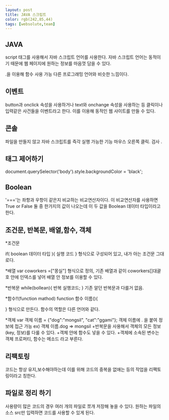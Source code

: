 ```yaml
---
layout: post
title: JAVA 스크립트
color: rgb(242,85,44)
tags: [websolute,team]
---
```


## JAVA
script 태그를 사용해서 자바 스크립트 언어를 사용한다.
자바 스크립트 언어는 동적이기 때문에 웹 페이지에 원하는 정보를 마음껏 담을 수 있다.

.을 이용해 함수 사용 가능
다른 프로그래밍 언어와 비슷한 느낌이다.

## 이벤트
button과 onclick 속성을 사용하거나
text와 onchange 속성을 사용하는 등 클릭이나 입력같은 사건들을 이벤트라고 한다.
이를 이용해 동적인 웹 사이트를 만들 수 있다.

## 콘솔
파일을 만들지 않고 자바 스크립트를 즉각 실행 가능한 기능
마우스 오른쪽 클릭. 검사 .

## 태그 제어하기
document.querySelector('body').style.backgroundColor = 'black';

## Boolean
'==='는 좌항과 우항이 같은지 비교하는 비교연산자이다.
이 비교연산자를 사용하면 True or False 둘 중 한가지의 값이 나오는데 이 두 값을 Boolean 데이터 타입이라고 한다. 
## 조건문, 반복문, 배열,함수, 객체 
*조건문

if( boolean 데이터 타입 ){
    실행 코드
}
형식으로 구성되어 있고, 내가 아는 조건문 그대로다.

*배열
var coworkers =["몽실"] 형식으로 정의, 기존 배열과 같이 coworkers[]대괄호 안에 인덱스를 넣어 배열 안 정보를 이용할 수 있다.

*반복문
while(bollean){
    반복 실행코드;
}
기존 알던 반복문과 다를거 없음.

*함수!!(function mathod)
function 함수 이름(){

}
형식으로 만든다. 함수의 역할은 다른 언어와 같다.

*객체
var 객체 이름 = {"dog":"mongsil", "cat":"ggami"};
객체 이름에 . 을 붙여 정보에 접근 가능 
ex) 객체 이름.dog   => mongsil
+반복문을 사용해서 객체의 모든 정보(key, 정보)를 다룰 수 있다.
+객체 안에 함수도 넣을 수 있다.
+객체에 소속된 변수는 객체 프로퍼티, 함수는 메소드 라고 부른다.


## 리팩토링
코드는 항상 유지,보수해야하는데 이를 위해 코드의 중복을 없애는 등의 작업을 리팩토링이라고 칭한다.



## 파일로 정리 하기
사용량이 많은 코드의 경우 여러 개의 파일로 쪼개 저장해 놓을 수 있다.
원하는 파일의 소스 src만 입력하면 코드를 사용할 수 있게 된다.




